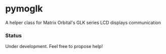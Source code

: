 pymoglk
=======

A helper class for Matrix Orbital's GLK series LCD displays communication

### Status
Under development.
Feel free to propose help!
